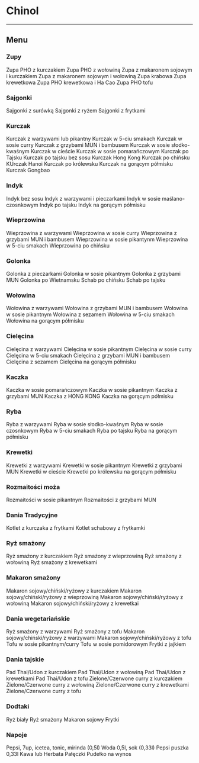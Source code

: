 # Chinol
___
## Menu
### Zupy
Zupa PHO z kurczakiem
Zupa PHO z wołowiną
Zupa z makaronem sojowym i kurczakiem
Zupa z makaronem sojowym i wołowiną
Zupa krabowa
Zupa krewetkowa
Zupa PHO krewetkowa i Ha Cao
Zupa PHO tofu
### Sajgonki
Sajgonki z surówką
Sajgonki z ryżem
Sajgonki z frytkami
### Kurczak
Kurczak z warzywami lub pikantny
Kurczak w 5-ciu smakach
Kurczak w sosie curry
Kurczak z grzybami MUN i bambusem
Kurczak w sosie słodko-kwaśnym
Kurczak w cieście
Kurczak w sosie pomarańczowym
Kurczak po Tajsku
Kurczak po tajsku bez sosu
Kurczak Hong Kong
Kurczak po chińsku
KUrczak Hanoi
Kurczak po królewsku
Kurczak na gorącym półmisku
Kurczak Gongbao
### Indyk
Indyk bez sosu
Indyk z warzywami i pieczarkami
Indyk w sosie maślano-czosnkowym
Indyk po tajsku
Indyk na gorącym półmisku
### Wieprzowina
Wieprzowina z warzywami
Wieprzowina w sosie curry
Wieprzowina z grzybami MUN i bambusem
Wieprzowina w sosie pikantynm
Wieprzowina w 5-ciu smakach
Wieprzowina po chińsku
### Golonka
Golonka z pieczarkami
Golonka w sosie pikantnym
Golonka z grzybami MUN
Golonka po Wietnamsku
Schab po chińsku
Schab po tajsku
### Wołowina
Wołowina z warzywami
Wołowina z grzybami MUN i bambusem
Wołowina w sosie pikantnym
Wołowina z sezamem
Wołowina w 5-ciu smakach
Wołowina na gorącym półmisku
### Cielęcina
Cielęcina z warzywami
Cielęcina w sosie pikantnym
Cielęcina w sosie curry
Cielęcina w 5-ciu smakach
Cielęcina z grzybami MUN i bambusem
Cielęcina z sezamem
Cielęcina na gorącym półmisku
### Kaczka
Kaczka w sosie pomarańczowym
Kaczka w sosie pikantnym
Kaczka z grzybami MUN
Kaczka z HONG KONG
Kaczka na gorącym półmisku
### Ryba
Ryba z warzywami
Ryba w sosie słodko-kwaśnym
Ryba w sosie czosnkowym
Ryba w 5-ciu smakach
Ryba po tajsku
Ryba na gorącym półmisku
### Krewetki
Krewetki z warzywami
Krewetki w sosie pikantnym
Krewetki z grzybami MUN
Krewetki w cieście
Krewetki po królewsku na gorącym półmisku
### Rozmaitości moża
Rozmaitości w sosie pikantnym
Rozmaitości z grzybami MUN
### Dania Tradycyjne
Kotlet z kurczaka z frytkami
Kotlet schabowy z frytkamki
### Ryż smażony
Ryż smażony z kurczakiem
Ryż smażony z wieprzowiną
Ryż smażony z wołowiną
Ryż smażony z krewetkami
### Makaron smażony
Makaron sojowy/chiński/ryżowy z kurczakiem
Makaron sojowy/chiński/ryżowy z wieprzowiną
Makaron sojowy/chiński/ryżowy z wołowiną
Makaron sojowy/chiński/ryżowy z krewetkai
### Dania wegetariańskie
Ryż smażony z warzywami
Ryż smażony z tofu
Makaron sojowy/chiński/ryżowy z warzywami
Makaron sojowy/chiński/ryżowy z tofu
Tofu w sosie pikantnym/curry
Tofu w sosie pomidorowym
Frytki z jajkiem
### Dania tajskie
Pad Thai/Udon z kurczakiem
Pad Thai/Udon z wołowiną
Pad Thai/Udon z krewetkami
Pad Thai/Udon z tofu
Zielone/Czerwone curry z kurczakiem
Zielone/Czerwone curry z wołowiną
Zielone/Czerwone curry z krewetkami
Zielone/Czerwone curry z tofu
### Dodtaki
Ryż biały
Ryż smażony
Makaron sojowy
Frytki
### Napoje
Pepsi, 7up, icetea, tonic, mirinda (0,5l)
Woda 0,5l, sok (0,33l) Pepsi puszka 0,33l
Kawa lub Herbata
Pałęczki
Pudełko na wynos
